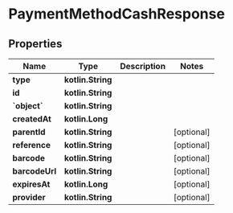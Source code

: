 
# PaymentMethodCashResponse

## Properties
Name | Type | Description | Notes
------------ | ------------- | ------------- | -------------
**type** | **kotlin.String** |  | 
**id** | **kotlin.String** |  | 
**&#x60;object&#x60;** | **kotlin.String** |  | 
**createdAt** | **kotlin.Long** |  | 
**parentId** | **kotlin.String** |  |  [optional]
**reference** | **kotlin.String** |  |  [optional]
**barcode** | **kotlin.String** |  |  [optional]
**barcodeUrl** | **kotlin.String** |  |  [optional]
**expiresAt** | **kotlin.Long** |  |  [optional]
**provider** | **kotlin.String** |  |  [optional]



